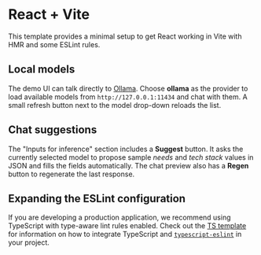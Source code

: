 # React + Vite

This template provides a minimal setup to get React working in Vite with HMR and some ESLint rules.

## Local models

The demo UI can talk directly to [Ollama](https://ollama.com/). Choose **ollama** as the provider to load available models from `http://127.0.0.1:11434` and chat with them. A small refresh button next to the model drop-down reloads the list.

## Chat suggestions

The "Inputs for inference" section includes a **Suggest** button. It asks the currently selected model to propose sample *needs* and *tech stack* values in JSON and fills the fields automatically. The chat preview also has a **Regen** button to regenerate the last response.

## Expanding the ESLint configuration

If you are developing a production application, we recommend using TypeScript with type-aware lint rules enabled. Check out the [TS template](https://github.com/vitejs/vite/tree/main/packages/create-vite/template-react-ts) for information on how to integrate TypeScript and [`typescript-eslint`](https://typescript-eslint.io) in your project.
